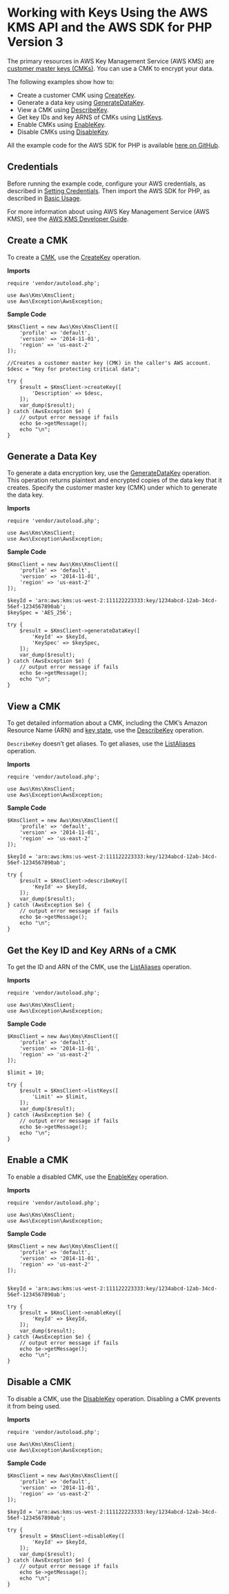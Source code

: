 # Working with Keys Using the AWS KMS API and the AWS SDK for PHP Version 3<a name="kms-example-keys"></a>

The primary resources in AWS Key Management Service \(AWS KMS\) are [customer master keys \(CMKs\)](https://docs.aws.amazon.com/kms/latest/developerguide/concepts.html#master_keys.html)\. You can use a CMK to encrypt your data\.

The following examples show how to:
+ Create a customer CMK using [CreateKey](https://docs.aws.amazon.com/aws-sdk-php/v3/api/api-kms-2014-11-01.html#createkey)\.
+ Generate a data key using [GenerateDataKey](https://docs.aws.amazon.com/aws-sdk-php/v3/api/api-kms-2014-11-01.html#generatedatakey)\.
+ View a CMK using [DescribeKey](https://docs.aws.amazon.com/aws-sdk-php/v3/api/api-kms-2014-11-01.html#describekey)\.
+ Get key IDs and key ARNS of CMKs using [ListKeys](https://docs.aws.amazon.com/aws-sdk-php/v3/api/api-kms-2014-11-01.html#listkeys)\.
+ Enable CMKs using [EnableKey](https://docs.aws.amazon.com/aws-sdk-php/v3/api/api-kms-2014-11-01.html#enablekey)\.
+ Disable CMKs using [DisableKey](https://docs.aws.amazon.com/aws-sdk-php/v3/api/api-kms-2014-11-01.html#disablekey)\.

All the example code for the AWS SDK for PHP is available [here on GitHub](https://github.com/awsdocs/aws-doc-sdk-examples/tree/master/php/example_code)\.

## Credentials<a name="credentials"></a>

Before running the example code, configure your AWS credentials, as described in [Setting Credentials](guide_credentials.md)\. Then import the AWS SDK for PHP, as described in [Basic Usage](getting-started_basic-usage.md)\.

For more information about using AWS Key Management Service \(AWS KMS\), see the [AWS KMS Developer Guide](https://docs.aws.amazon.com/kms/latest/developerguide/)\.

## Create a CMK<a name="create-a-cmk"></a>

To create a [CMK](https://docs.aws.amazon.com/kms/latest/developerguide/concepts.html#master_keys.html), use the [CreateKey](https://docs.aws.amazon.com/kms/latest/APIReference/API_CreateKey.html) operation\.

 **Imports** 

```
require 'vendor/autoload.php';

use Aws\Kms\KmsClient; 
use Aws\Exception\AwsException;
```

 **Sample Code** 

```
$KmsClient = new Aws\Kms\KmsClient([
    'profile' => 'default',
    'version' => '2014-11-01',
    'region' => 'us-east-2'
]);

//Creates a customer master key (CMK) in the caller's AWS account.
$desc = "Key for protecting critical data";

try {
    $result = $KmsClient->createKey([
        'Description' => $desc,
    ]);
    var_dump($result);
} catch (AwsException $e) {
    // output error message if fails
    echo $e->getMessage();
    echo "\n";
}
```

## Generate a Data Key<a name="generate-a-data-key"></a>

To generate a data encryption key, use the [GenerateDataKey](https://docs.aws.amazon.com/kms/latest/APIReference/API_GenerateDataKey.html) operation\. This operation returns plaintext and encrypted copies of the data key that it creates\. Specify the customer master key \(CMK\) under which to generate the data key\.

 **Imports** 

```
require 'vendor/autoload.php';

use Aws\Kms\KmsClient; 
use Aws\Exception\AwsException;
```

 **Sample Code** 

```
$KmsClient = new Aws\Kms\KmsClient([
    'profile' => 'default',
    'version' => '2014-11-01',
    'region' => 'us-east-2'
]);

$keyId = 'arn:aws:kms:us-west-2:111122223333:key/1234abcd-12ab-34cd-56ef-1234567890ab';
$keySpec = 'AES_256';

try {
    $result = $KmsClient->generateDataKey([
        'KeyId' => $keyId,
        'KeySpec' => $keySpec,
    ]);
    var_dump($result);
} catch (AwsException $e) {
    // output error message if fails
    echo $e->getMessage();
    echo "\n";
}
```

## View a CMK<a name="view-a-cmk"></a>

To get detailed information about a CMK, including the CMK’s Amazon Resource Name \(ARN\) and [key state](https://docs.aws.amazon.com/kms/latest/developerguide/key-state.html), use the [DescribeKey](https://docs.aws.amazon.com/kms/latest/APIReference/API_DescribeKey.html) operation\.

 `DescribeKey` doesn’t get aliases\. To get aliases, use the [ListAliases](https://docs.aws.amazon.com/kms/latest/APIReference/API_ListKeys.html) operation\.

 **Imports** 

```
require 'vendor/autoload.php';

use Aws\Kms\KmsClient; 
use Aws\Exception\AwsException;
```

 **Sample Code** 

```
$KmsClient = new Aws\Kms\KmsClient([
    'profile' => 'default',
    'version' => '2014-11-01',
    'region' => 'us-east-2'
]);

$keyId = 'arn:aws:kms:us-west-2:111122223333:key/1234abcd-12ab-34cd-56ef-1234567890ab';

try {
    $result = $KmsClient->describeKey([
        'KeyId' => $keyId,
    ]);
    var_dump($result);
} catch (AwsException $e) {
    // output error message if fails
    echo $e->getMessage();
    echo "\n";
}
```

## Get the Key ID and Key ARNs of a CMK<a name="get-the-key-id-and-key-arns-of-a-cmk"></a>

To get the ID and ARN of the CMK, use the [ListAliases](https://docs.aws.amazon.com/kms/latest/APIReference/API_ListKeys.html) operation\.

 **Imports** 

```
require 'vendor/autoload.php';

use Aws\Kms\KmsClient; 
use Aws\Exception\AwsException;
```

 **Sample Code** 

```
$KmsClient = new Aws\Kms\KmsClient([
    'profile' => 'default',
    'version' => '2014-11-01',
    'region' => 'us-east-2'
]);

$limit = 10;

try {
    $result = $KmsClient->listKeys([
        'Limit' => $limit,
    ]);
    var_dump($result);
} catch (AwsException $e) {
    // output error message if fails
    echo $e->getMessage();
    echo "\n";
}
```

## Enable a CMK<a name="enable-a-cmk"></a>

To enable a disabled CMK, use the [EnableKey](https://docs.aws.amazon.com/kms/latest/APIReference/API_EnableKey.html) operation\.

 **Imports** 

```
require 'vendor/autoload.php';

use Aws\Kms\KmsClient; 
use Aws\Exception\AwsException;
```

 **Sample Code** 

```
$KmsClient = new Aws\Kms\KmsClient([
    'profile' => 'default',
    'version' => '2014-11-01',
    'region' => 'us-east-2'
]);


$keyId = 'arn:aws:kms:us-west-2:111122223333:key/1234abcd-12ab-34cd-56ef-1234567890ab';

try {
    $result = $KmsClient->enableKey([
        'KeyId' => $keyId,
    ]);
    var_dump($result);
} catch (AwsException $e) {
    // output error message if fails
    echo $e->getMessage();
    echo "\n";
}
```

## Disable a CMK<a name="disable-a-cmk"></a>

To disable a CMK, use the [DisableKey](https://docs.aws.amazon.com/kms/latest/APIReference/API_DisableKey.html) operation\. Disabling a CMK prevents it from being used\.

 **Imports** 

```
require 'vendor/autoload.php';

use Aws\Kms\KmsClient; 
use Aws\Exception\AwsException;
```

 **Sample Code** 

```
$KmsClient = new Aws\Kms\KmsClient([
    'profile' => 'default',
    'version' => '2014-11-01',
    'region' => 'us-east-2'
]);

$keyId = 'arn:aws:kms:us-west-2:111122223333:key/1234abcd-12ab-34cd-56ef-1234567890ab';

try {
    $result = $KmsClient->disableKey([
        'KeyId' => $keyId,
    ]);
    var_dump($result);
} catch (AwsException $e) {
    // output error message if fails
    echo $e->getMessage();
    echo "\n";
}
```